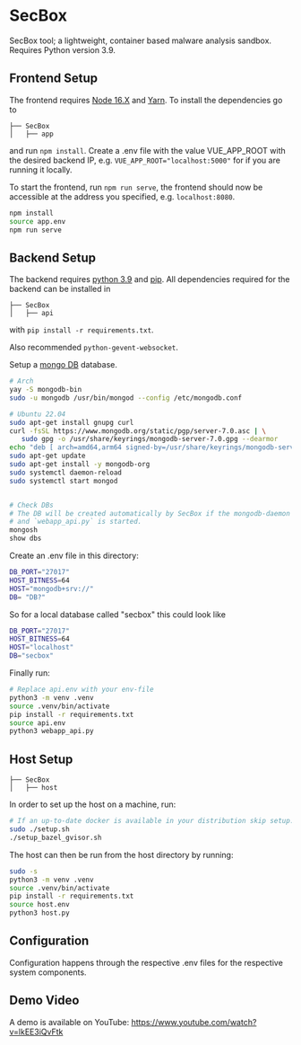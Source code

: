 # SecBox
SecBox tool; a lightweight, container based malware analysis sandbox.
Requires Python version 3.9.

## Frontend Setup
The frontend requires [Node 16.X](https://www.stewright.me/2022/01/tutorial-install-nodejs-16-on-ubuntu-20-04/) and
 [Yarn](https://classic.yarnpkg.com/lang/en/docs/install/#debian-stable). To install the dependencies go to 
```
├── SecBox
│   ├── app
```
and run `npm install`. Create a .env file with the value VUE_APP_ROOT with the desired backend IP, e.g. `VUE_APP_ROOT="localhost:5000"` for if you are running it locally.

To start the frontend, run `npm run serve`, the frontend should now be accessible at the address you specified, e.g. `localhost:8080`.

```sh
npm install
source app.env
npm run serve
```

## Backend Setup
The backend requires [python 3.9](https://www.python.org/downloads/release/python-390/) and [pip](https://pip.pypa.io/en/stable/installation/).
All dependencies required for the backend can be installed in
```
├── SecBox
│   ├── api
```
with `pip install -r requirements.txt`.

Also recommended `python-gevent-websocket`.

Setup a [mongo DB](https://www.mongodb.com/) database.
```sh
# Arch
yay -S mongodb-bin
sudo -u mongodb /usr/bin/mongod --config /etc/mongodb.conf

# Ubuntu 22.04
sudo apt-get install gnupg curl
curl -fsSL https://www.mongodb.org/static/pgp/server-7.0.asc | \
   sudo gpg -o /usr/share/keyrings/mongodb-server-7.0.gpg --dearmor
echo "deb [ arch=amd64,arm64 signed-by=/usr/share/keyrings/mongodb-server-7.0.gpg ] https://repo.mongodb.org/apt/ubuntu jammy/mongodb-org/7.0 multiverse" | sudo tee /etc/apt/sources.list.d/mongodb-org-7.0.list
sudo apt-get update
sudo apt-get install -y mongodb-org
sudo systemctl daemon-reload
sudo systemctl start mongod


# Check DBs
# The DB will be created automatically by SecBox if the mongodb-daemon is running
# and `webapp_api.py` is started.
mongosh
show dbs
```


Create an .env file in this directory:
```sh
DB_PORT="27017"
HOST_BITNESS=64
HOST="mongodb+srv://"
DB= "DB?"
```

So for a local database called "secbox" this could look like

```sh
DB_PORT="27017"
HOST_BITNESS=64
HOST="localhost"
DB="secbox"
```

Finally run:
```sh
# Replace api.env with your env-file
python3 -m venv .venv
source .venv/bin/activate
pip install -r requirements.txt
source api.env
python3 webapp_api.py
```

## Host Setup
```
├── SecBox
│   ├── host
```

In order to set up the host on a machine, run:

```sh
# If an up-to-date docker is available in your distribution skip setup.sh
sudo ./setup.sh
./setup_bazel_gvisor.sh
```

The host can then be run from the host directory by running:

```sh
sudo -s
python3 -m venv .venv
source .venv/bin/activate
pip install -r requirements.txt
source host.env
python3 host.py
```


## Configuration
Configuration happens through the respective .env files for the respective system components.


## Demo Video
A demo is available on YouTube:
https://www.youtube.com/watch?v=lkEE3iQvFtk
